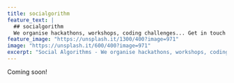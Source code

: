 ```yaml
---
title: socialgorithm
feature_text: |
  ## socialgorithm
  We organise hackathons, workshops, coding challenges... Get in touch if you want to host one!
feature_image: "https://unsplash.it/1300/400?image=971"
image: "https://unsplash.it/600/400?image=971"
excerpt: "Social Algorithms - We organise hackathons, workshops, coding challenges... Get in touch if you want to host one!"
---
```


Coming soon!
